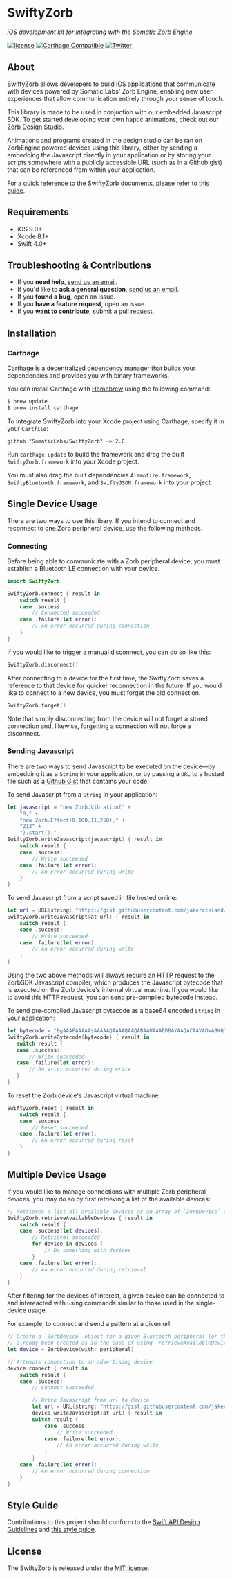 # SwiftyZorb

*iOS development kit for integrating with the [Somatic Zorb Engine](https://somaticlabs.io)*

[![license](https://img.shields.io/github/license/mashape/apistatus.svg)](https://github.com/SomaticLabs/SwiftyZorb/blob/master/LICENSE)
[![Carthage Compatible](https://img.shields.io/badge/Carthage-compatible-4BC51D.svg?style=flat)](https://github.com/Carthage/Carthage)
[![Twitter](https://img.shields.io/badge/twitter-@SomaticLabs-orange.svg?style=flat)](http://twitter.com/SomaticLabs)

## About

SwiftyZorb allows developers to build iOS applications that communicate with devices powered by Somatic Labs' Zorb Engine, enabling new user experiences that allow communication entirely through your sense of touch.

This library is made to be used in conjuction with our embedded Javascript SDK. To get started developing your own haptic animations, check out our [Zorb Design Studio](https://zorbtouch.com).

Animations and programs created in the design studio can be ran on ZorbEngine powered devices using this library, either by sending a embedding the Javascript directly in your application or by storing your scripts somewhere with a publicly accessible URL (such as in a Github gist) that can be referenced from within your application.

For a quick reference to the SwiftyZorb documents, please refer to [this guide](https://somaticlabs.github.io/SwiftyZorb).

## Requirements

- iOS 9.0+
- Xcode 8.1+
- Swift 4.0+

## Troubleshooting & Contributions

- If you **need help**, [send us an email](mailto:developers@somaticlabs.io).
- If you'd like to **ask a general question**, [send us an email](mailto:developers@somaticlabs.io).
- If you **found a bug**, open an issue.
- If you **have a feature request**, open an issue.
- If you **want to contribute**, submit a pull request.

## Installation

### Carthage

[Carthage](https://github.com/Carthage/Carthage) is a decentralized dependency manager that builds your dependencies and provides you with binary frameworks.

You can install Carthage with [Homebrew](http://brew.sh/) using the following command:

```bash
$ brew update
$ brew install carthage
```

To integrate SwiftyZorb into your Xcode project using Carthage, specify it in your `Cartfile`:

```ogdl
github "SomaticLabs/SwiftyZorb" ~> 2.0
```

Run `carthage update` to build the framework and drag the built `SwiftyZorb.framework` into your Xcode project.

You must also drag the built dependencies `Alamofire.framework`, `SwiftyBluetooth.framework`, and `SwiftyJSON.framework` into your project.

## Single Device Usage

There are two ways to use this libary. If you intend to connect and reconnect to one Zorb peripheral device, use the following methods.

### Connecting

Before being able to communicate with a Zorb peripheral device, you must establish a Bluetooth LE connection with your device.

```swift
import SwiftyZorb

SwiftyZorb.connect { result in
    switch result {
    case .success:
        // Connected succeeded
    case .failure(let error):
        // An error occurred during connection
    }
}
```

If you would like to trigger a manual disconnect, you can do so like this:

```swift
SwiftyZorb.disconnect()
```

After connecting to a device for the first time, the SwiftyZorb saves a reference to that device for quicker reconnection in the future. If you would like to connect to a new device, you must forget the old connection.

```swift
SwiftyZorb.forget()
```

Note that simply disconnecting from the device will not forget a stored connection and, likewise, forgetting a connection will not force a disconnect.

### Sending Javascript

There are two ways to send Javascript to be executed on the device—by embedding it as a `String` in your application, or by passing a `URL` to a hosted file such as a [Github Gist](https://gist.github.com) that contains your code.

To send Javascript from a `String` in your application:

```swift
let javascript = "new Zorb.Vibration(" +
    "0," +
    "new Zorb.Effect(0,100,11,250)," +
    "213" +
    ").start();"
SwiftyZorb.writeJavascript(javascript) { result in
    switch result {
    case .success:
        // Write succeeded
    case .failure(let error):
        // An error occurred during write
    }
}
```

To send Javascript from a script saved in file hosted online:

```swift
let url = URL(string: "https://gist.githubusercontent.com/jakerockland/17cb9cbfda0e09fa8251fc7666e2c4dc/raw")!
SwiftyZorb.writeJavascript(at url) { result in
    switch result {
    case .success:
        // Write succeeded
    case .failure(let error):
        // An error occurred during write
    }
}
```

Using the two above methods will always require an HTTP request to the ZorbSDK Javascript compiler, which produces the Javascript bytecode that is executed on the Zorb device's internal virtual machine. If you would like to avoid this HTTP request, you can send pre-compiled bytecode instead.

To send pre-compiled Javascript bytecode as a base64 encoded `String` in your application:

 ```swift
let bytecode = "BgAAAFAAAAAsAAAAAQAAAAQAAQABAAUAAAEDBAYAAQACAAYAOwABKQIDxEYBAAAABAABACEAAwABAgMDAAAGAAgAOwECt8gARgAAAAAAAAAFAAAAAAAAAAIAb24JAHRpbWVydGljawABAHQABgBNb21lbnQGAHVwdGltZQ=="
SwiftyZorb.writeBytecode(bytecode) { result in
    switch result {
    case .success:
        // Write succeeded
    case .failure(let error):
        // An error occurred during write
    }
}
 ```

To reset the Zorb device's Javascript virtual machine:

```swift
SwiftyZorb.reset { result in
    switch result {
    case .success:
        // Reset succeeded
    case .failure(let error):
        // An error occurred during reset
    }
}
```

## Multiple Device Usage

If you would like to manage connections with multiple Zorb peripheral devices, you may do so by first retrieving a list of the available devices:

```swift
// Retrieves a list all available devices as an array of `ZorbDevice` objects.
SwiftyZorb.retrieveAvailableDevices { result in
    switch result {
    case .success(let devices):
        // Retrieval succeeded
        for device in devices {
            // Do something with devices
        }
    case .failure(let error):
        // An error occurred during retrieval
    }
}
```

After filtering for the devices of interest, a given device can be connected to and intereacted with using commands similar to those used in the single-device usage.

For example, to connect and send a pattern at a given url:

```swift
// Create a `ZorbDevice` object for a given Bluetooth peripheral (or this object may have
// already been created as in the case of using `retrieveAvailableDevices` method of SDK
let device = ZorbDevice(with: peripheral)

// Attempts connection to an advertising device
device.connect { result in
    switch result {
    case .success:
        // Connect succeeded

        // Write Javascript from url to device
        let url = URL(string: "https://gist.githubusercontent.com/jakerockland/17cb9cbfda0e09fa8251fc7666e2c4dc/raw")!
        device.writeJavascript(at url) { result in
        switch result {
            case .success:
                // Write succeeded
            case .failure(let error):
                // An error occurred during write
            }
        }
    case .failure(let error):
        // An error occurred during connection
    }
}
```

## Style Guide

Contributions to this project should conform to the [Swift API Design Guidelines](https://swift.org/documentation/api-design-guidelines/) and [this style guide](https://github.com/github/swift-style-guide).

## License

The SwiftyZorb is released under the [MIT license](https://github.com/SomaticLabs/SwiftyZorb/blob/master/LICENSE).
